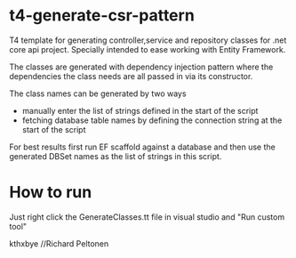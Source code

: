 # t4-generate-csr-pattern
 T4 template for generating controller,service and repository classes for .net core api project. Specially intended to ease working with     Entity Framework.
 
 The classes are generated with dependency injection pattern where the dependencies the class needs are all passed in via its constructor.
 
 The class names can be generated by two ways
 * manually enter the list of strings defined in the start of the script
 * fetching database table names by defining the connection string at the start of the script
    
 For best results first run EF scaffold against a database and then use the generated DBSet names as the list of strings in this script.


# How to run 
 Just right click the GenerateClasses.tt file in visual studio and "Run custom tool"

kthxbye //Richard Peltonen
